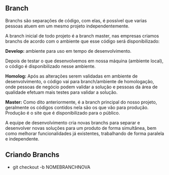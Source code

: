 ## Branch

Branchs são separações de código, com elas, é possível que varias pessoas atuem em um mesmo projeto independentemente.

A branch inicial de todo projeto é a branch master, nas empresas criamos branchs de acordo com o ambiente que esse código será disponibilizado:

**Develop:** ambiente para uso em tempo de desenvolvimento.

Depois de testar o que desenvolvemos em nossa máquina (ambiente local), o código é disponibilizado nesse ambiente.

**Homolog:** Após as alterações serem validadas em ambiente de desenvolvimento, o código vai para branch/ambiente de homologação, onde pessoas de negócio podem validar a solução e pessoas da área de qualidade efetuam mais testes para validar a solução.

**Master:** Como dito anteriormente, é a branch principal do nosso projeto, geralmente os códigos contidos nela são os que vão para produção. Produção é o site que é disponibilizado para o público.

A equipe de desenvolvimento cria novas branchs para separar e desenvolver novas soluções para um produto de forma simultânea, bem como melhorar funcionalidades já existentes, trabalhando de forma paralela e independente.

## Criando Branchs
* git checkout -b NOMEBRANCHNOVA